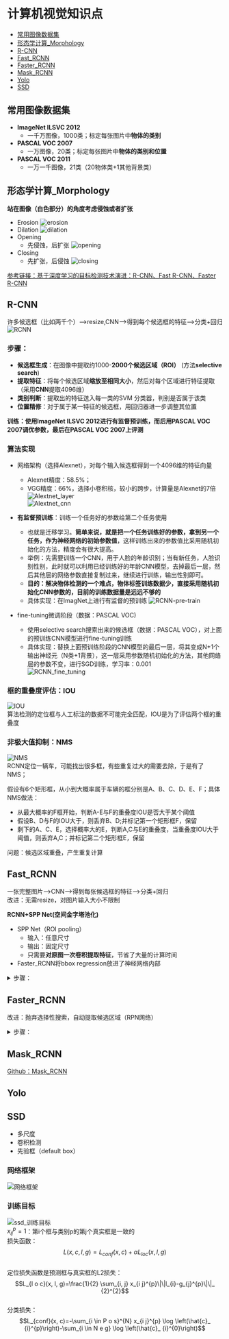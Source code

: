 # 计算机视觉知识点
* [常用图像数据集](#常用图像数据集)
* [形态学计算_Morphology](#形态学计算_Morphology)
* [R-CNN](#R-CNN)
* [Fast_RCNN](#Fast_RCNN)
* [Faster_RCNN](#Faster_RCNN)
* [Mask_RCNN](#Mask_RCNN)
* [Yolo](#Yolo)
* [SSD](#SSD)

<span id="常用图像数据集"></span>
## 常用图像数据集
* **ImageNet ILSVC 2012**
  * 一千万图像，1000类；标定每张图片中**物体的类别**
* **PASCAL VOC 2007**
  * 一万图像，20类；标定每张图片中**物体的类别和位置**
* **PASCAL VOC 2011**
  * 一万一千图像，21类（20物体类+1其他背景类）

<span id="形态学计算_Morphology"></span>
## 形态学计算_Morphology
**站在图像（白色部分）的角度考虑侵蚀或者扩张**  
* Erosion
![erosion](https://i.ibb.co/2YRpPCL/erosion.png)
* Dilation
![dilation](https://i.ibb.co/Yp2jH6D/dilation.png)
* Opening
  * 先侵蚀，后扩张
  ![opening](https://i.ibb.co/xCsqPZY/opening.png)
* Closing
  * 先扩张，后侵蚀
  ![closing](https://i.ibb.co/SP7M4BZ/closing.png)

[参考链接：基于深度学习的目标检测技术演进：R-CNN、Fast R-CNN、Faster R-CNN](https://www.cnblogs.com/skyfsm/p/6806246.html)
<span id="R-CNN"></span>
## R-CNN
许多候选框（比如两千个）-->resize,CNN-->得到每个候选框的特征-->分类+回归  
![RCNN](https://i.ibb.co/p2qbQ5P/RCNN.png)  

### 步骤：   
* **候选框生成**：在图像中提取约1000-**2000个候选区域（ROI）** (方法**selective search**)  
* **提取特征**：将每个候选区域**缩放至相同大小**，然后对每个区域进行特征提取（采用**CNN**提取4096维）  
* **类别判断**：提取出的特征送入每一类的SVM 分类器，判别是否属于该类
* **位置精修**：对于属于某一特征的候选框，用回归器进一步调整其位置

**训练：使用ImageNet ILSVC 2012进行有监督预训练，而后用PASCAL VOC 2007调优参数，最后在PASCAL VOC 2007上评测**

### 算法实现
* 网络架构（选择Alexnet），对每个输入候选框得到一个4096维的特征向量
  * Alexnet精度：58.5%；
  * VGG精度：66%，选择小卷积核，较小的跨步，计算量是Alexnet的7倍  
  ![Alextnet_layer](https://i.ibb.co/j88jt0q/alexnet.jpg)  
  ![Alextnet_cnn](https://i.ibb.co/QC5fvkQ/Alexnet-cnn.jpg)  

* **有监督预训练**：训练一个任务好的参数给第二个任务使用
  * 也就是迁移学习。**简单来说，就是把一个任务训练好的参数，拿到另一个任务，作为神经网络的初始参数值**，这样训练出来的参数值比采用随机初始化的方法，精度会有很大提高。  
  * 举例：先需要训练一个CNN，用于人脸的年龄识别；当有新任务，人脸识别性别，此时就可以利用已经训练好的年龄CNN模型，去掉最后一层，然后其他层的网络参数直接复制过来，继续进行训练，输出性别即可。  
  * **目的：解决物体检测的一个难点，物体标签训练数据少，直接采用随机初始化CNN参数的，目前的训练数据量是远远不够的**
  * 具体实现：在ImagNet上进行有监督的预训练
  ![RCNN-pre-train](https://i.ibb.co/kSSYWrf/RCNN-pre-train.jpg)  
* fine-tuning微调阶段（数据：PASCAL VOC)
  * 使用selective search搜索出来的候选框（数据：PASCAL VOC），对上面的预训练CNN模型进行fine-tuning训练
  * 具体实现：替换上面预训练阶段的CNN模型的最后一层，将其变成N+1个输出神经元（N类+1背景），这一层采用参数随机初始化的方法，其他网络层的参数不变，进行SGD训练，学习率：0.001  
  ![RCNN_fine_tuning](https://i.ibb.co/cLzQJFL/RCNN-fine-tuning.jpg)  

### 框的重叠度评估：IOU
![IOU](https://i.ibb.co/N7bdvjs/IOU.png)  
算法检测的定位框与人工标注的数据不可能完全匹配，IOU是为了评估两个框的重叠度

### 非极大值抑制：NMS 
![NMS](https://i.ibb.co/z6CxXyn/NMS.png)  
RCNN定位一辆车，可能找出很多框，有些重复过大的需要去除，于是有了NMS；  

假设有6个矩形框，从小到大概率属于车辆的框分别是A、B、C、D、E、F；具体NMS做法：
* 从最大概率的F框开始，判断A-E与F的重叠度IOU是否大于某个阈值
* 假设B、D与F的IOU大于，则丢弃B、D;并标记第一个矩形框F，保留
* 剩下的A、C、E，选择概率大的E，判断A,C与E的重叠度，当重叠度IOU大于阈值，则丢弃A,C；并标记第二个矩形框E，保留

问题：候选区域重叠，产生重复计算

<span id="Fast_RCNN"></span>
## Fast_RCNN  
一张完整图片-->CNN-->得到每张候选框的特征-->分类+回归  
改进：无需resize，对图片输入大小不限制  

**RCNN+SPP Net(空间金字塔池化)**  
* SPP Net（ROI pooling）
  * 输入：任意尺寸
  * 输出：固定尺寸
  * 只需要**对原图一次卷积提取特征**，节省了大量的计算时间
* Faster_RCNN将bbox regression放进了神经网络内部

<details><summary>步骤：</summary>  
 
　　1.	在图像中确定约1000-2000个候选框 (使用选择性搜索)  
　　2.	对整张图片输进CNN，得到feature map  
　　3.	找到每个候选框在feature map上的映射patch，将此patch作为每个候选框的卷积特征输入到SPP layer和之后的层  
　　4.	对候选框中提取出的特征，使用分类器判别是否属于一个特定类   
　　5.	对于属于某一特征的候选框，用回归器进一步调整其位置  </details>

<span id="Faster_RCNN"></span>
## Faster_RCNN
改进：抛弃选择性搜索，自动提取候选区域（RPN网络）

<details><summary>步骤：</summary>  
 
　　1.	对整张图片输进CNN，得到feature map  
　　2.	卷积特征输入到RPN，得到候选框的特征信息  
　　3.	对候选框中提取出的特征，使用分类器判别是否属于一个特定类   
　　4.	对于属于某一特征的候选框，用回归器进一步调整其位置  </details>

<span id="Mask_RCNN"></span>
## Mask_RCNN
[Github：Mask_RCNN](https://github.com/matterport/Mask_RCNN)

<span id="Yolo"></span>
## Yolo

<span id="SSD"></span>
## SSD
* 多尺度
* 卷积检测
* 先验框（default box）

### 网络框架
![网络框架](https://i.ibb.co/kyctDkY/ssd-net.jpg)  

### 训练目标
![ssd_训练目标](https://i.ibb.co/x5nMCHn/ssd-loss.jpg)  
$x_{i j}^{p}=1$：第i个框与类别p的第j个真实框是一致的  
损失函数：  
$$L(x, c, l, g)=L_{c o n f}(x, c)+\alpha L_{l o c}(x, l, g)$$  
定位损失函数是预测框与真实框的L2损失：  
$$L_{l o c}(x, l, g)=\frac{1}{2} \sum_{i, j} x_{i j}^{p}\|\|l_{i}-g_{j}^{p}\|\|_ {2}^{2}$$  
分类损失：  
$$L_{conf}(x, c)=-\sum_{i \in P o s}^{N} x_{i j}^{p} \log \left(\hat{c}_ {i}^{p}\right)-\sum_{i \in N e g} \log \left(\hat{c}_ {i}^{0}\right)$$  

